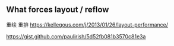 ##   What forces layout / reflow

重绘 重排
https://kellegous.com/j/2013/01/26/layout-performance/

https://gist.github.com/paulirish/5d52fb081b3570c81e3a
